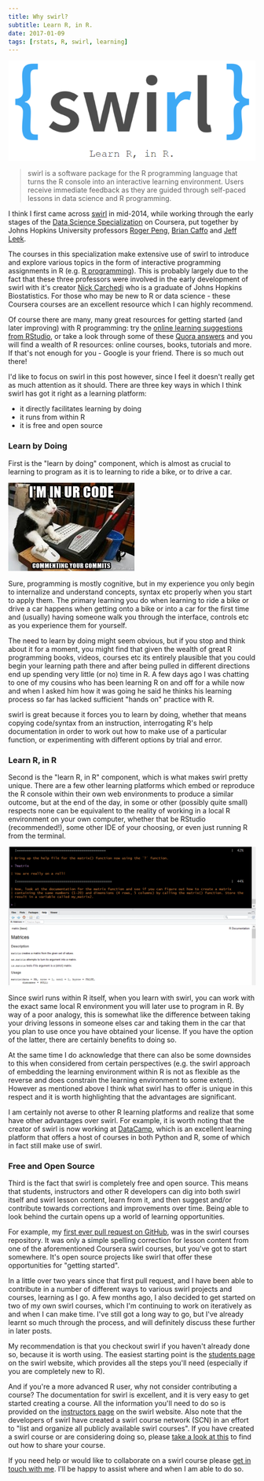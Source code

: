 ```yaml
---
title: Why swirl?
subtitle: Learn R, in R.
date: 2017-01-09
tags: [rstats, R, swirl, learning]
---
```


![swirl logo](/img/small-imgs/swirl-logo.PNG "swirl logo")

> swirl is a software package for the R programming language that turns the R console into an interactive learning environment. Users receive immediate feedback as they are guided through self-paced lessons in data science and R programming.

I think I first came across [swirl](http://swirlstats.com) in mid-2014, while working through the early stages of the 
[Data Science Specialization](https://www.coursera.org/specializations/jhu-data-science) on Coursera, put together by Johns Hopkins University professors [Roger Peng](https://twitter.com/rdpeng), [Brian Caffo](https://twitter.com/bcaffo) and [Jeff Leek](https://twitter.com/jtleek).

The courses in this specialization make extensive use of swirl to introduce and explore various topics in the form of interactive programming assignments in R (e.g. [R programming](http://swirlstats.com/scn/rprog.html)). This is probably largely due to the fact that these three professors were involved in the early development of swirl with it's creator [Nick Carchedi](http://nickcarchedi.com/) who is a graduate of Johns Hopkins Biostatistics. For those who may be new to R or data science - these Coursera courses are an excellent resource which I can highly recommend.

Of course there are many, many great resources for getting started (and later improving) with R programming: try the [online learning suggestions from RStudio](https://www.rstudio.com/online-learning/), or take a look through some of these [Quora answers](https://www.quora.com/What-are-some-good-resources-for-learning-R-1) and you will find a wealth of R resources: online courses, books, tutorials and more. If that's not enough for you - Google is your friend. There is so much out there!

I'd like to focus on swirl in this post however, since I feel it doesn't really get as much attention as it should. There are three key ways in which I think swirl has got it right as a learning platform:

- it directly facilitates learning by doing
- it runs from within R
- it is free and open source

### Learn by Doing

First is the "learn by doing" component, which is almost as crucial to learning to program as it is to learning to ride a bike, or to drive a car.

![code cat](/img/small-imgs/code-cat.jpg#floatright "code cat")

Sure, programming is mostly cognitive, but in my experience you only begin to internalize and understand concepts, syntax etc properly when you start to apply them. The primary learning you do when learning to ride a bike or drive a car happens when getting onto a bike or into a car for the first time and (usually) having someone walk you through the interface, controls etc as you experience them for yourself. 

The need to learn by doing might seem obvious, but if you stop and think about it for a moment, you might find that given the wealth of great R programming books, videos, courses etc its entirely plausible that you could begin your learning path there and after being pulled in different directions end up spending very little (or no) time in R. A few days ago I was chatting to one of my cousins who has been learning R on and off for a while now and when I asked him how it was going he said he thinks his learning process so far has lacked sufficient "hands on" practice with R. 

swirl is great because it forces you to learn by doing, whether that means copying code/syntax from an instruction, interrogating R's help documentation in order to work out how to make use of a particular function, or experimenting with different options by trial and error.

### Learn R, in R
 
Second is the "learn R, in R" component, which is what makes swirl pretty unique. There are a few other learning platforms which embed or reproduce the R console within their own web environments to produce a similar outcome, but at the end of the day, in some or other (possibly quite small) respects none can be equivalent to the reality of working in a local R environment on your own computer, whether that be RStudio (recommended!), some other IDE of your choosing, or even just running R from the terminal.

![swirl in action](/img/small-imgs/swirl-example.PNG "swirl in action")

Since swirl runs within R itself, when you learn with swirl, you can work with the exact same local R environment you will later use to program in R. By way of a poor analogy, this is somewhat like the difference between taking your driving lessons in someone elses car and taking them in the car that you plan to use once you have obtained your license. If you have the option of the latter, there are certainly benefits to doing so.

At the same time I do acknowledge that there can also be some downsides to this when considered from certain perspectives (e.g. the swirl approach of embedding the learning environment within R is not as flexible as the reverse and does constrain the learning environment to some extent). However as mentioned above I think what swirl has to offer is unique in this respect and it is worth highlighting that the advantages are significant.

I am certainly not averse to other R learning platforms and realize that some have other advantages over swirl. For example, it is worth noting that the creator of swirl is now working at [DataCamp](https://www.datacamp.com/), which is an excellent learning platform that offers a host of courses in both Python and R, some of which in fact still make use of swirl.

### Free and Open Source

Third is the fact that swirl is completely free and open source. This means that students, instructors and other R developers can dig into both swirl itself and swirl lesson content, learn from it, and then suggest and/or contribute towards corrections and improvements over time. Being able to look behind the curtain opens up a world of learning opportunities.

For example, my [first ever pull request on GitHub](https://github.com/swirldev/swirl_courses/pull/75), was in the swirl courses repository. It was only a simple spelling correction for lesson content from one of the aforementioned Coursera swirl courses, but you've got to start somewhere. It's open source projects like swirl that offer these opportunities for "getting started". 

In a little over two years since that first pull request, and I have been able to contribute in a number of different ways to various swirl projects and courses, learning as I go. A few months ago, I also decided to get started on two of my own swirl courses, which I'm continuing to work on iteratively as and when I can make time. I've still got a long way to go, but I've already learnt so much through the process, and will definitely discuss these further in later posts.

My recommendation is that you checkout swirl if you haven't already done so, because it is worth using. The easiest starting point is the [students page](http://swirlstats.com/students.html) on the swirl website, which provides all the steps you'll need (especially if you are completely new to R). 

And if you're a more advanced R user, why not consider contributing a course? The documentation for swirl is excellent, and it is very easy to get started creating a course. All the information you'll need to do so is provided on the [instructors page](http://swirlstats.com/instructors.html) on the swirl website. Also note that the developers of swirl have created a swirl course network (SCN) in an effort to "list and organize all publicly available swirl courses". If you have created a swirl course or are considering doing so, please [take a look at this](http://swirlstats.com/swirlify/sharing.html#sharing_your_course_on_the_swirl_course_network) to find out how to share your course.

If you need help or would like to collaborate on a swirl course please [get in touch with me](/contact/). I'll be happy to assist where and when I am able to do so.
